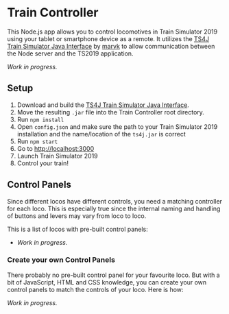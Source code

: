 # Train Controller
This Node.js app allows you to control locomotives in Train Simulator 2019 using your tablet or smartphone device as a remote. It utilizes the [TS4J Train Simulator Java Interface](https://github.com/marvk/ts4j) by [marvk](https://github.com/marvk) to allow communication between the Node server and the TS2019 application.

*Work in progress.*

## Setup
1. Download and build the [TS4J Train Simulator Java Interface](https://github.com/marvk/ts4j).
2. Move the resulting ``.jar`` file into the Train Controller root directory.
2. Run ``npm install``
3. Open ``config.json`` and make sure the path to your Train Simulator 2019 installation and the name/location of the ``ts4j.jar`` is correct
3. Run ``npm start``
4. Go to [http://localhost:3000](http://localhost:3000)
6. Launch Train Simulator 2019
7. Control your train!

## Control Panels
Since different locos have different controls, you need a matching controller for each loco. This is especially true since the internal naming and handling of buttons and levers may vary from loco to loco.

This is a list of locos with pre-built control panels:

* *Work in progress.*

### Create your own Control Panels
There probably no pre-built control panel for your favourite loco. But with a bit of JavaScript, HTML and CSS knowledge, you can create your own control panels to match the controls of your loco. Here is how:

*Work in progress.*
